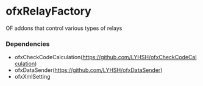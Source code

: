 # ofxRelayFactory
OF addons that control various types of relays

### Dependencies
- ofxCheckCodeCalculation(https://github.com/LYHSH/ofxCheckCodeCalculation)
- ofxDataSender(https://github.com/LYHSH/ofxDataSender)
- ofxXmlSetting